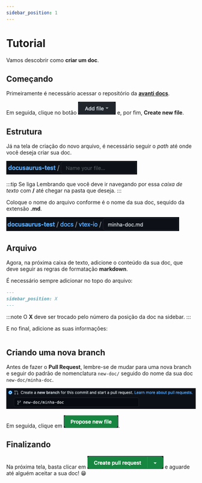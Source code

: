 ```yaml
---
sidebar_position: 1
---
```


# Tutorial

Vamos descobrir como **criar um doc**.

## Começando

Primeiramente é necessário acessar o repositório da **[avanti docs](https://github.com/avanti/docs)**.

Em seguida, clique no botão ![Add file](/img/tutorial/add-file.png) e, por fim, **Create new file**.

## Estrutura

Já na tela de criação do novo arquivo, é necessário seguir o _path_ até onde você deseja criar sua doc.

![Path](/img/tutorial/path.png)

:::tip Se liga
  Lembrando que você deve ir navegando por essa _caixa de texto_ com **/** até chegar na pasta que deseja.
:::

Coloque o nome do arquivo conforme é o nome da sua doc, sequido da extensão **.md**.

![Complete path](/img/tutorial/doc-name.png)

## Arquivo

Agora, na próxima caixa de texto, adicione o conteúdo da sua doc, que deve seguir as regras de formatação **markdown**.

É necessário sempre adicionar no topo do arquivo:

```md
---
sidebar_position: X
---
```

:::note
  O **X** deve ser trocado pelo número da posição da doc na sidebar.
:::

E no final, adicione as suas informações:

```md

```

## Criando uma nova branch

Antes de fazer o **Pull Request**, lembre-se de mudar para uma nova branch e seguir do padrão de nomenclatura `new-doc/` seguido do nome da sua doc `new-doc/minha-doc`.

![New branch](/img/tutorial/new-branch.png)

Em seguida, clique em ![Propose new file](/img/tutorial/propose-new-file.png).

## Finalizando

Na próxima tela, basta clicar em ![Create PR](/img/tutorial/create-pr.png) e aguarde até alguém aceitar a sua doc! 😁
